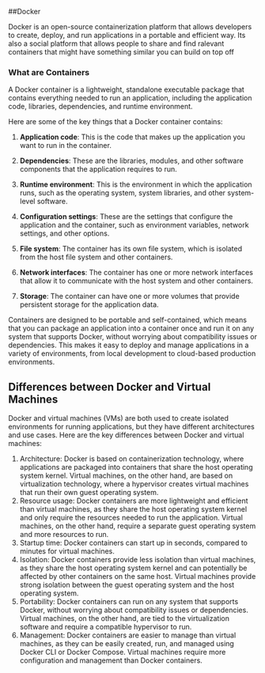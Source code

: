 ##Docker

Docker is an open-source containerization platform that allows developers to create, deploy, and run applications in a portable and efficient way. Its also a social platform that allows people to share and find ralevant containers that might have something similar you can build on top off

### What are Containers

A Docker container is a lightweight, standalone executable package that contains everything needed to run an application, including the application code, libraries, dependencies, and runtime environment.

Here are some of the key things that a Docker container contains:

1. **Application code**: This is the code that makes up the application you want to run in the container.

2. **Dependencies**: These are the libraries, modules, and other software components that the application requires to run.

3. **Runtime environment**: This is the environment in which the application runs, such as the operating system, system libraries, and other system-level software.

4. **Configuration settings**: These are the settings that configure the application and the container, such as environment variables, network settings, and other options.

5. **File system**: The container has its own file system, which is isolated from the host file system and other containers.

6. **Network interfaces**: The container has one or more network interfaces that allow it to communicate with the host system and other containers.

7. **Storage**: The container can have one or more volumes that provide persistent storage for the application data.

Containers are designed to be portable and self-contained, which means that you can package an application into a container once and run it on any system that supports Docker, without worrying about compatibility issues or dependencies. This makes it easy to deploy and manage applications in a variety of environments, from local development to cloud-based production environments.

## Differences between Docker and Virtual Machines

Docker and virtual machines (VMs) are both used to create isolated environments for running applications, but they have different architectures and use cases. Here are the key differences between Docker and virtual machines:

1. Architecture: Docker is based on containerization technology, where applications are packaged into containers that share the host operating system kernel. Virtual machines, on the other hand, are based on virtualization technology, where a hypervisor creates virtual machines that run their own guest operating system.
2. Resource usage: Docker containers are more lightweight and efficient than virtual machines, as they share the host operating system kernel and only require the resources needed to run the application. Virtual machines, on the other hand, require a separate guest operating system and more resources to run.
3. Startup time: Docker containers can start up in seconds, compared to minutes for virtual machines.
4. Isolation: Docker containers provide less isolation than virtual machines, as they share the host operating system kernel and can potentially be affected by other containers on the same host. Virtual machines provide strong isolation between the guest operating system and the host operating system.
5. Portability: Docker containers can run on any system that supports Docker, without worrying about compatibility issues or dependencies. Virtual machines, on the other hand, are tied to the virtualization software and require a compatible hypervisor to run.
6. Management: Docker containers are easier to manage than virtual machines, as they can be easily created, run, and managed using Docker CLI or Docker Compose. Virtual machines require more configuration and management than Docker containers.
